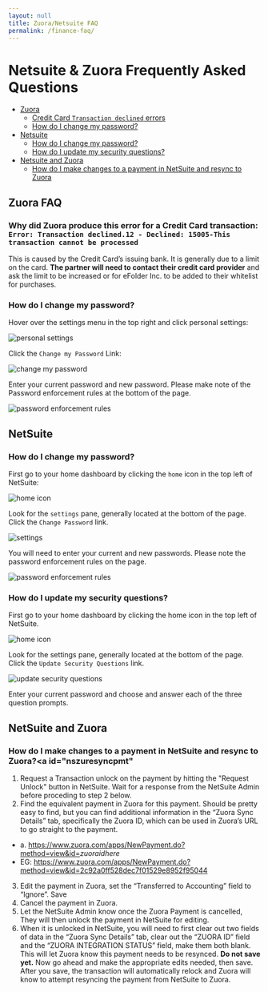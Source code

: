 ```yaml
---
layout: null
title: Zuora/Netsuite FAQ
permalink: /finance-faq/
---
```


# Netsuite & Zuora Frequently Asked Questions

* [Zuora](#zuora)
  * [Credit Card `Transaction declined` errors](#zuoracc)
  * [How do I change my password?](#zuorapw)
* [Netsuite](#netsuite)
  * [How do I change my password?](#netsuitepw)
  * [How do I update my security questions?](#netsuitequestions)
* [Netsuite and Zuora](#netsuitezuora)
  * [How do I make changes to a payment in NetSuite and resync to Zuora](#nszuresyncpmt)

## <a id="zuora">Zuora FAQ</a>

### Why did Zuora produce this error for a Credit Card transaction: `Error: Transaction declined.12 - Declined: 15005-This transaction cannot be processed`<a id="zuoracc"></a>

This is caused by the Credit Card’s issuing bank. It is generally due to a limit on the card. **The partner will need to contact their credit card provider** and ask the limit to be increased or for eFolder Inc. to be added to their whitelist for purchases.

### How do I change my password?<a id="zuorapw"></a>

Hover over the settings menu in the top right and click personal settings:

![personal settings](http://i.imgur.com/Gy9sexq.png)

Click the `Change my Password` Link:

![change my password](http://i.imgur.com/AzDPJ0Z.png)

Enter your current password and new password. Please make note of the Password enforcement rules at the bottom of the page.

![password enforcement rules](http://i.imgur.com/227VgKS.png)

## NetSuite <a id="netsuite"></a>

### How do I change my password?<a id="netsuitepw"></a>
First go to your home dashboard by clicking the `home` icon in the top left of NetSuite:

![home icon](http://i.imgur.com/ZQOSmPc.png)

Look for the `settings` pane, generally located at the bottom of the page. Click the `Change Password` link.

![settings](http://i.imgur.com/l9QLJxy.png)

You will need to enter your current and new passwords. Please note the password enforcement rules on the page.

![password enforcement rules](http://i.imgur.com/Wh6jcll.png)

### How do I update my security questions?<a id="netsuitequestions"></a>
First go to your home dashboard by clicking the home icon in the top left of NetSuite.

![home icon](http://i.imgur.com/ZQOSmPc.png)

Look for the settings pane, generally located at the bottom of the page. Click the `Update Security Questions` link.

![update security questions](http://i.imgur.com/7vR5LxT.png)

Enter your current password and choose and answer each of the three question prompts.

## NetSuite and Zuora<a id="netsuitezuora"></a>

### How do I make changes to a payment in NetSuite and resync to Zuora?<a id="nszuresyncpmt"</a>
1. Request a Transaction unlock on the payment by hitting the "Request Unlock" button in NetSuite. Wait for a response from the NetSuite Admin before proceding to step 2 below.
2.	Find the equivalent payment in Zuora for this payment. Should be pretty easy to find, but you can find additional information in the “Zuora Sync Details” tab, specifically the Zuora ID, which can be used in Zuora’s URL to go straight to the payment.
 * a.	https://www.zuora.com/apps/NewPayment.do?method=view&id=<em>zuoraidhere</em> 
 * EG: https://www.zuora.com/apps/NewPayment.do?method=view&id=2c92a0ff528dec7f01529e8952f95044
3.	Edit the payment in Zuora, set the “Transferred to Accounting” field to “Ignore”. Save
4.	Cancel the payment in Zuora.
5.	Let the NetSuite Admin know once the Zuora Payment is cancelled, They will then unlock the payment in NetSuite for editing.
6.	When it is unlocked in NetSuite, you will need to first clear out two fields of data in the “Zuora Sync Details” tab, clear out the “ZUORA ID” field and the “ZUORA INTEGRATION STATUS” field, make them both blank. This will let Zuora know this payment needs to be resynced. <strong>Do not save yet.</strong> Now go ahead and make the appropriate edits needed, then save. After you save, the transaction will automatically relock and Zuora will know to attempt resyncing the payment from NetSuite to Zuora.

